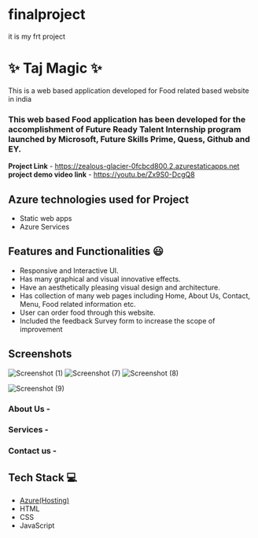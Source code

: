 # finalproject
it is my frt project
# ✨  Taj Magic  ✨

This is a web based application developed for Food related based website in india

### This web based Food application has been developed for the accomplishment of Future Ready Talent Internship program launched by Microsoft, Future Skills Prime, Quess, Github and EY.


**Project Link** - https://zealous-glacier-0fcbcd800.2.azurestaticapps.net
**project demo video link** - https://youtu.be/Zx9S0-DcgQ8 

## Azure technologies used for Project

- Static web apps
- Azure Services
## Features and Functionalities 😃

- Responsive and Interactive UI.
- Has many graphical and visual innovative effects.
- Have an aesthetically pleasing visual design and architecture.
- Has collection of many web pages including Home, About Us, Contact, Menu, Food related information etc.
- User can order food through this website.
- Included the feedback Survey form to increase the scope of improvement 

## Screenshots

![Screenshot (1)](https://user-images.githubusercontent.com/117972012/202886321-f9f13435-fe92-43c4-b146-b84a5e3e5ec7.png)
![Screenshot (7)](https://user-images.githubusercontent.com/117972012/202898970-9933cc78-9284-4c28-b695-6cd8cba94583.png)
![Screenshot (8)](https://user-images.githubusercontent.com/117972012/202898991-cc80f84a-95e1-4945-abe2-81e18b1316ed.png)


![Screenshot (9)](https://user-images.githubusercontent.com/117972012/202899000-05fd4c90-4816-42ab-bed4-00c28f472cbb.png)


   

### About Us -



### Services -



### Contact us -



## Tech Stack 💻

- [Azure(Hosting)](https://azure.microsoft.com/en-in/features/azure-portal/)
- HTML
- CSS
- JavaScript
